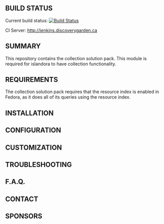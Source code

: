 BUILD STATUS
------------
Current build status:
[![Build Status](https://travis-ci.org/Islandora/islandora_solution_pack_collection.png?branch=7.x)](https://travis-ci.org/Islandora/islandora_solution_pack_collection)

CI Server:
http://jenkins.discoverygarden.ca

SUMMARY
-------

This repository contains the collection solution pack. This module is required for islandora to have collection functionality.

REQUIREMENTS
------------

The collection solution pack requires that the resource index is enabled in Fedora, as it does all of its queries using the resource index.

INSTALLATION
------------


CONFIGURATION
-------------


CUSTOMIZATION
-------------


TROUBLESHOOTING
---------------


F.A.Q.
------


CONTACT
-------


SPONSORS
--------

